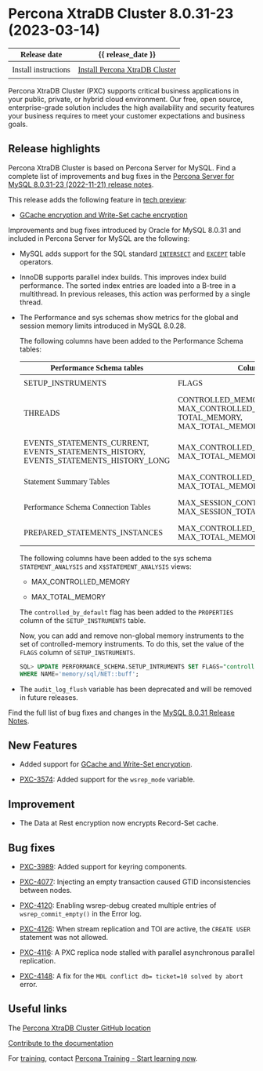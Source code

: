# Percona XtraDB Cluster 8.0.31-23 (2023-03-14)

<style>
    table {
        width=50%;
        font-family: Poppins;
    }
    table td {
        border: 0px;
        padding: 8px;
    }
</style>

| Release date | {{ release_date }} |
|---|---|
| Install instructions | [Install Percona XtraDB Cluster](https://www.percona.com/doc/percona-xtradb-cluster/8.0/install/index.html) |

Percona XtraDB Cluster (PXC) supports critical business applications in your public, private, or hybrid cloud environment. Our free, open source, enterprise-grade solution includes the high availability and security features your business requires to meet your customer expectations and business goals.

## Release highlights

Percona XtraDB Cluster is based on Percona Server for MySQL. Find a complete list of improvements and bug fixes in the [Percona Server for MySQL 8.0.31-23 (2022-11-21) release notes](https://docs.percona.com/percona-server/8.0/release-notes/8.0.31-23.html).

This release adds the following feature in [tech preview](../glossary.md#tech-preview):

* [GCache encryption and Write-Set cache encryption](../management/gcache-write-set-cache-encryption)

Improvements and bug fixes introduced by Oracle for MySQL 8.0.31 and included in Percona Server for MySQL are the following:

* MySQL adds support for the SQL standard [`INTERSECT`](https://dev.mysql.com/doc/refman/8.0/en/intersect.html) and [`EXCEPT`](https://dev.mysql.com/doc/refman/8.0/en/except.html) table operators.

* InnoDB supports parallel index builds. This improves index build performance. The sorted index entries are loaded into a B-tree in a multithread. In previous releases, this action was performed by a single thread.

* The Performance and sys schemas show metrics for the global and session memory limits introduced in MySQL 8.0.28.

    The following columns have been added to the Performance Schema tables:

    | Performance Schema tables                                                            | Columns                                                   |
    | ------------------------------------------------------------------------------------ | --------------------------------------------------------- |
    | SETUP_INSTRUMENTS                                                                    | FLAGS                                                     |
    | THREADS                                                                              | CONTROLLED_MEMORY, MAX_CONTROLLED_MEMORY, TOTAL_MEMORY, MAX_TOTAL_MEMORY |
    | EVENTS_STATEMENTS_CURRENT, EVENTS_STATEMENTS_HISTORY, EVENTS_STATEMENTS_HISTORY_LONG | MAX_CONTROLLED_MEMORY, MAX_TOTAL_MEMORY                   |
    | Statement Summary Tables                                                             | MAX_CONTROLLED_MEMORY, MAX_TOTAL_MEMORY                   |
    | Performance Schema Connection Tables                                                 | MAX_SESSION_CONTROLLED_MEMORY, MAX_SESSION_TOTAL_MEMORY   |
    | PREPARED_STATEMENTS_INSTANCES                                                        | MAX_CONTROLLED_MEMORY, MAX_TOTAL_MEMORY                   |

    The following columns have been added to the sys schema `STATEMENT_ANALYSIS` and `X$STATEMENT_ANALYSIS` views:

    * MAX_CONTROLLED_MEMORY

    * MAX_TOTAL_MEMORY

    The `controlled_by_default` flag has been added to the `PROPERTIES` column of the `SETUP_INSTRUMENTS` table.

    Now, you can add and remove non-global memory instruments to the set of controlled-memory instruments. To do this, set the value of the `FLAGS` column of `SETUP_INSTRUMENTS`.

    ```sql
    SQL> UPDATE PERFORMANCE_SCHEMA.SETUP_INTRUMENTS SET FLAGS="controlled" 
    WHERE NAME='memory/sql/NET::buff';
    ```

* The `audit_log_flush` variable has been deprecated and will be removed in future releases.

Find the full list of bug fixes and changes in the [MySQL 8.0.31 Release Notes](https://dev.mysql.com/doc/relnotes/mysql/8.0/en/news-8-0-31.html).

## New Features

* Added support for [GCache and Write-Set encryption](../management/gcache-write-set-cache-encryption).

* [PXC-3574](https://jira.percona.com/browse/PXC-3574): Added support for the `wsrep_mode` variable.

## Improvement

* The Data at Rest encryption now encrypts Record-Set cache.

## Bug fixes

* [PXC-3989](https://jira.percona.com/browse/PXC-3989): Added support for keyring components. 

* [PXC-4077](https://jira.percona.com/browse/PXC-4077): Injecting an empty transaction caused GTID inconsistencies between nodes.

* [PXC-4120](https://jira.percona.com/browse/PXC-4120): Enabling wsrep-debug created multiple entries of `wsrep_commit_empty()` in the Error log.

* [PXC-4126](https://jira.percona.com/browse/PXC-4126): When stream replication and TOI are active, the `CREATE USER` statement was not allowed.

* [PXC-4116](https://jira.percona.com/browse/PXC-4116): A PXC replica node stalled with parallel asynchronous parallel replication.

* [PXC-4148](https://jira.percona.com/browse/PXC-4148): A fix for the `MDL conflict db= ticket=10 solved by abort` error.

## Useful links

The [Percona XtraDB Cluster GitHub location](https://github.com/percona/percona-xtradb-cluster)

[Contribute to the documentation](https://github.com/percona/pxc-docs/blob/8.0/contributing.md)

For [training](https://www.percona.com/training), contact [Percona Training - Start learning now](https://learn.percona.com/contact-me).
